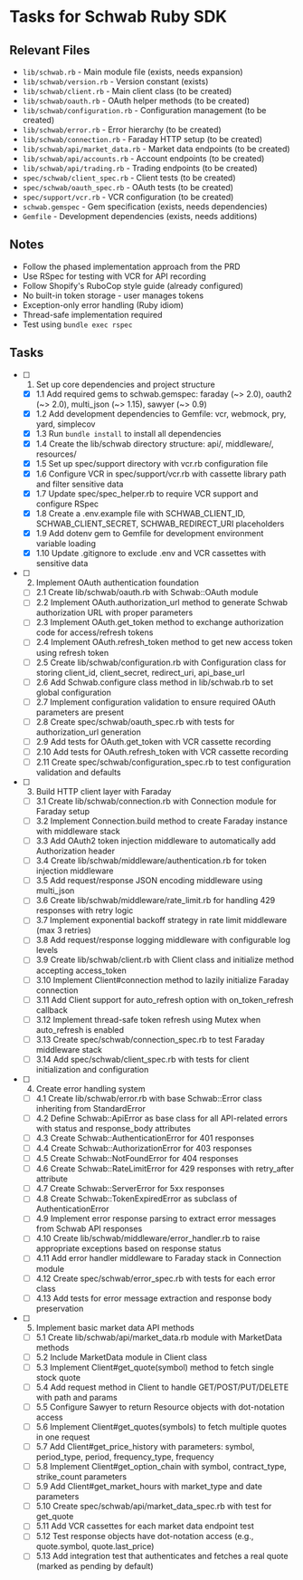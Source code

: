 # Tasks for Schwab Ruby SDK

## Relevant Files

- `lib/schwab.rb` - Main module file (exists, needs expansion)
- `lib/schwab/version.rb` - Version constant (exists)
- `lib/schwab/client.rb` - Main client class (to be created)
- `lib/schwab/oauth.rb` - OAuth helper methods (to be created)
- `lib/schwab/configuration.rb` - Configuration management (to be created)
- `lib/schwab/error.rb` - Error hierarchy (to be created)
- `lib/schwab/connection.rb` - Faraday HTTP setup (to be created)
- `lib/schwab/api/market_data.rb` - Market data endpoints (to be created)
- `lib/schwab/api/accounts.rb` - Account endpoints (to be created)
- `lib/schwab/api/trading.rb` - Trading endpoints (to be created)
- `spec/schwab/client_spec.rb` - Client tests (to be created)
- `spec/schwab/oauth_spec.rb` - OAuth tests (to be created)
- `spec/support/vcr.rb` - VCR configuration (to be created)
- `schwab.gemspec` - Gem specification (exists, needs dependencies)
- `Gemfile` - Development dependencies (exists, needs additions)

## Notes

- Follow the phased implementation approach from the PRD
- Use RSpec for testing with VCR for API recording
- Follow Shopify's RuboCop style guide (already configured)
- No built-in token storage - user manages tokens
- Exception-only error handling (Ruby idiom)
- Thread-safe implementation required
- Test using `bundle exec rspec`

## Tasks

- [ ] 1. Set up core dependencies and project structure
  - [x] 1.1 Add required gems to schwab.gemspec: faraday (~> 2.0), oauth2 (~> 2.0), multi_json (~> 1.15), sawyer (~> 0.9)
  - [x] 1.2 Add development dependencies to Gemfile: vcr, webmock, pry, yard, simplecov
  - [x] 1.3 Run `bundle install` to install all dependencies
  - [x] 1.4 Create the lib/schwab directory structure: api/, middleware/, resources/
  - [x] 1.5 Set up spec/support directory with vcr.rb configuration file
  - [x] 1.6 Configure VCR in spec/support/vcr.rb with cassette library path and filter sensitive data
  - [x] 1.7 Update spec/spec_helper.rb to require VCR support and configure RSpec
  - [x] 1.8 Create a .env.example file with SCHWAB_CLIENT_ID, SCHWAB_CLIENT_SECRET, SCHWAB_REDIRECT_URI placeholders
  - [x] 1.9 Add dotenv gem to Gemfile for development environment variable loading
  - [x] 1.10 Update .gitignore to exclude .env and VCR cassettes with sensitive data

- [ ] 2. Implement OAuth authentication foundation
  - [ ] 2.1 Create lib/schwab/oauth.rb with Schwab::OAuth module
  - [ ] 2.2 Implement OAuth.authorization_url method to generate Schwab authorization URL with proper parameters
  - [ ] 2.3 Implement OAuth.get_token method to exchange authorization code for access/refresh tokens
  - [ ] 2.4 Implement OAuth.refresh_token method to get new access token using refresh token
  - [ ] 2.5 Create lib/schwab/configuration.rb with Configuration class for storing client_id, client_secret, redirect_uri, api_base_url
  - [ ] 2.6 Add Schwab.configure class method in lib/schwab.rb to set global configuration
  - [ ] 2.7 Implement configuration validation to ensure required OAuth parameters are present
  - [ ] 2.8 Create spec/schwab/oauth_spec.rb with tests for authorization_url generation
  - [ ] 2.9 Add tests for OAuth.get_token with VCR cassette recording
  - [ ] 2.10 Add tests for OAuth.refresh_token with VCR cassette recording
  - [ ] 2.11 Create spec/schwab/configuration_spec.rb to test configuration validation and defaults

- [ ] 3. Build HTTP client layer with Faraday
  - [ ] 3.1 Create lib/schwab/connection.rb with Connection module for Faraday setup
  - [ ] 3.2 Implement Connection.build method to create Faraday instance with middleware stack
  - [ ] 3.3 Add OAuth2 token injection middleware to automatically add Authorization header
  - [ ] 3.4 Create lib/schwab/middleware/authentication.rb for token injection middleware
  - [ ] 3.5 Add request/response JSON encoding middleware using multi_json
  - [ ] 3.6 Create lib/schwab/middleware/rate_limit.rb for handling 429 responses with retry logic
  - [ ] 3.7 Implement exponential backoff strategy in rate limit middleware (max 3 retries)
  - [ ] 3.8 Add request/response logging middleware with configurable log levels
  - [ ] 3.9 Create lib/schwab/client.rb with Client class and initialize method accepting access_token
  - [ ] 3.10 Implement Client#connection method to lazily initialize Faraday connection
  - [ ] 3.11 Add Client support for auto_refresh option with on_token_refresh callback
  - [ ] 3.12 Implement thread-safe token refresh using Mutex when auto_refresh is enabled
  - [ ] 3.13 Create spec/schwab/connection_spec.rb to test Faraday middleware stack
  - [ ] 3.14 Add spec/schwab/client_spec.rb with tests for client initialization and configuration

- [ ] 4. Create error handling system
  - [ ] 4.1 Create lib/schwab/error.rb with base Schwab::Error class inheriting from StandardError
  - [ ] 4.2 Define Schwab::ApiError as base class for all API-related errors with status and response_body attributes
  - [ ] 4.3 Create Schwab::AuthenticationError for 401 responses
  - [ ] 4.4 Create Schwab::AuthorizationError for 403 responses
  - [ ] 4.5 Create Schwab::NotFoundError for 404 responses
  - [ ] 4.6 Create Schwab::RateLimitError for 429 responses with retry_after attribute
  - [ ] 4.7 Create Schwab::ServerError for 5xx responses
  - [ ] 4.8 Create Schwab::TokenExpiredError as subclass of AuthenticationError
  - [ ] 4.9 Implement error response parsing to extract error messages from Schwab API responses
  - [ ] 4.10 Create lib/schwab/middleware/error_handler.rb to raise appropriate exceptions based on response status
  - [ ] 4.11 Add error handler middleware to Faraday stack in Connection module
  - [ ] 4.12 Create spec/schwab/error_spec.rb with tests for each error class
  - [ ] 4.13 Add tests for error message extraction and response body preservation

- [ ] 5. Implement basic market data API methods
  - [ ] 5.1 Create lib/schwab/api/market_data.rb module with MarketData methods
  - [ ] 5.2 Include MarketData module in Client class
  - [ ] 5.3 Implement Client#get_quote(symbol) method to fetch single stock quote
  - [ ] 5.4 Add request method in Client to handle GET/POST/PUT/DELETE with path and params
  - [ ] 5.5 Configure Sawyer to return Resource objects with dot-notation access
  - [ ] 5.6 Implement Client#get_quotes(symbols) to fetch multiple quotes in one request
  - [ ] 5.7 Add Client#get_price_history with parameters: symbol, period_type, period, frequency_type, frequency
  - [ ] 5.8 Implement Client#get_option_chain with symbol, contract_type, strike_count parameters
  - [ ] 5.9 Add Client#get_market_hours with market_type and date parameters
  - [ ] 5.10 Create spec/schwab/api/market_data_spec.rb with test for get_quote
  - [ ] 5.11 Add VCR cassettes for each market data endpoint test
  - [ ] 5.12 Test response objects have dot-notation access (e.g., quote.symbol, quote.last_price)
  - [ ] 5.13 Add integration test that authenticates and fetches a real quote (marked as pending by default)